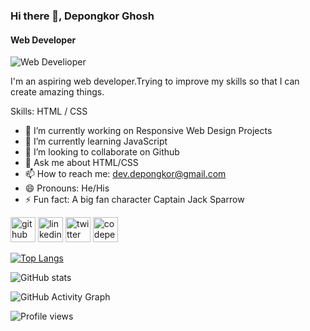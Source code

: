 ### Hi there 👋, Depongkor Ghosh
#### Web Developer
![Web Develioper](https://media-exp1.licdn.com/dms/image/C4E03AQENOudmUy_ikw/profile-displayphoto-shrink_800_800/0/1639098537305?e=1645660800&v=beta&t=8kMiDxjMD_whhFSWzLtF10B2s1qdp7EvvHi8RIcFvgA)

I'm an aspiring web developer.Trying to improve my skills so that I can create amazing things.

Skills: HTML / CSS

- 🔭 I’m currently working on Responsive Web Design Projects 
- 🌱 I’m currently learning JavaScript 
- 👯 I’m looking to collaborate on Github 
- 💬 Ask me about HTML/CSS 
- 📫 How to reach me: dev.depongkor@gmail.com 
- 😄 Pronouns: He/His 
- ⚡ Fun fact: A big fan character Captain Jack Sparrow 


[<img src='https://cdn.jsdelivr.net/npm/simple-icons@3.0.1/icons/github.svg' alt='github' height='40'>](https://github.com/depongkor857)  [<img src='https://cdn.jsdelivr.net/npm/simple-icons@3.0.1/icons/linkedin.svg' alt='linkedin' height='40'>](https://www.linkedin.com/in/https://www.linkedin.com/in/depongkor-ghosh-895227215//)  [<img src='https://cdn.jsdelivr.net/npm/simple-icons@3.0.1/icons/twitter.svg' alt='twitter' height='40'>](https://twitter.com/https://twitter.com/depongkor_ghosh)  [<img src='https://cdn.jsdelivr.net/npm/simple-icons@3.0.1/icons/codepen.svg' alt='codepen' height='40'>](https://codepen.io/https://codepen.io/depongkor857)  

[![Top Langs](https://github-readme-stats.vercel.app/api/top-langs/?username=depongkor857)](https://github.com/anuraghazra/github-readme-stats)

![GitHub stats](https://github-readme-stats.vercel.app/api?username=depongkor857&show_icons=true&count_private=true)  

![GitHub Activity Graph](https://activity-graph.herokuapp.com/graph?username=depongkor857)  

![Profile views](https://gpvc.arturio.dev/depongkor857)  
